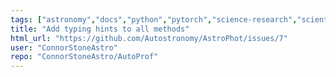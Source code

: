 ```yaml
---
tags: ["astronomy","docs","python","pytorch","science-research","scientific-computing"]
title: "Add typing hints to all methods"
html_url: "https://github.com/Autostronomy/AstroPhot/issues/7"
user: "ConnorStoneAstro"
repo: "ConnorStoneAstro/AutoProf"
---
```


